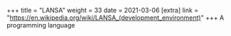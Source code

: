 +++
title = "LANSA"
weight = 33
date = 2021-03-06
[extra]
link = "https://en.wikipedia.org/wiki/LANSA_(development_environment)"
+++
A programming language

